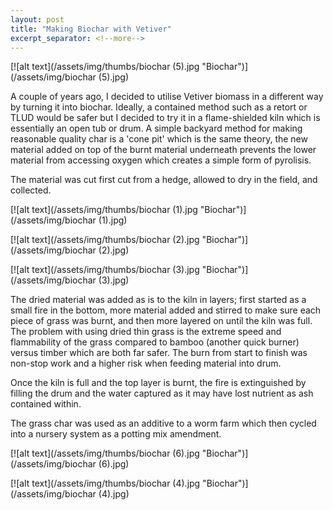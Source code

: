 ```yaml
---
layout: post
title: "Making Biochar with Vetiver"
excerpt_separator: <!--more-->
---
```

[![alt text](/assets/img/thumbs/biochar (5).jpg "Biochar")](/assets/img/biochar (5).jpg)

A couple of years ago, I decided to utilise Vetiver biomass in a different way by turning it into biochar. Ideally, a contained method such as a retort or TLUD would be safer but I decided to try it in a flame-shielded kiln which is essentially an open tub or drum. A simple backyard method for making reasonable quality char is a 'cone pit' which is the same theory, the new material added on top of the burnt material underneath prevents the lower material from accessing oxygen which creates a simple form of pyrolisis.

<!--more-->

The material was cut first cut from a hedge, allowed to dry in the field, and collected.


[![alt text](/assets/img/thumbs/biochar (1).jpg "Biochar")](/assets/img/biochar (1).jpg)


[![alt text](/assets/img/thumbs/biochar (2).jpg "Biochar")](/assets/img/biochar (2).jpg)


[![alt text](/assets/img/thumbs/biochar (3).jpg "Biochar")](/assets/img/biochar (3).jpg)

The dried material was added as is to the kiln in layers; first started as a small fire in the bottom, more material added and stirred to make sure each piece of grass was burnt, and then more layered on until the kiln was full. The problem with using dried thin grass is the extreme speed and flammability of the grass compared to bamboo (another quick burner) versus timber which are both far safer. The burn from start to finish was non-stop work and a higher risk when feeding material into drum.

Once the kiln is full and the top layer is burnt, the fire is extinguished by filling the drum and the water captured as it may have lost nutrient as ash contained within.

The grass char was used as an additive to a worm farm which then cycled into a nursery system as a potting mix amendment.

[![alt text](/assets/img/thumbs/biochar (6).jpg "Biochar")](/assets/img/biochar (6).jpg)

[![alt text](/assets/img/thumbs/biochar (4).jpg "Biochar")](/assets/img/biochar (4).jpg)